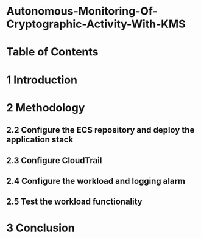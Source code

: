 # Autonomous-Monitoring-Of-Cryptographic-Activity-With-KMS

# Table of Contents


# 1 Introduction

# 2 Methodology


## 2.2 Configure the ECS repository and deploy the application stack

## 2.3 Configure CloudTrail

## 2.4 Configure the workload and logging alarm

## 2.5 Test the workload functionality

# 3 Conclusion

 
